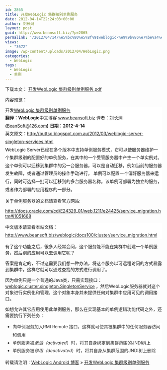 ```yaml
---
id: 2865
title: 开发WebLogic 集群级别单例服务
date: 2012-04-14T22:24:03+00:00
author: 刘长炯
layout: post
guid: http://www.beansoft.biz/?p=2865
permalink: '/2012/04/14/%e5%bc%80%e5%8f%91weblogic-%e9%9b%86%e7%be%a4%e7%ba%a7%e5%88%ab%e5%8d%95%e4%be%8b%e6%9c%8d%e5%8a%a1/'
views:
  - "3672"
image: /wp-content/uploads/2012/04/WebLogic.png
categories:
  - WebLogic
tags:
  - WebLogic
  - 单例
---
```

下载本文： [开发WebLogic 集群级别单例服务.pdf](http://www.beansoft.biz/weblogic/%BF%AA%B7%A2WebLogic%BC%AF%C8%BA%BC%B6%B1%F0%B5%A5%C0%FD%B7%FE%CE%F1.pdf)

内容预览：

<p style="TEXT-ALIGN: lepft; LINE-HEIGHT: 16.8pt; MARGIN: 0cm 0cm 0pt; BACKGROUND: white; mso-pagination: widow-orphan; mso-outline-level: 3">
  开发<a href="http://buttso.blogspot.com.au/2012/03/weblogic-server-singleton-services.html">WebLogic 集群级别单例服务</a>
</p>

<p style="TEXT-ALIGN: left; LINE-HEIGHT: 19.2pt; MARGIN: 0cm 0cm 0pt; BACKGROUND: white; mso-pagination: widow-orphan">
  <strong>翻译：WebLogic</strong>中文博客 <a href="http://www.beansoft.biz/">www.beansoft.biz</a> 译者：刘长炯<strong>(</strong><a href="mailto:BeanSoft@126.com">BeanSoft@126.com</a><strong>)</strong> <strong>日期：2012-4-14</strong>
</p>

<p style="TEXT-ALIGN: left; LINE-HEIGHT: 19.2pt; MARGIN: 0cm 0cm 0pt; BACKGROUND: white; mso-pagination: widow-orphan">
  英文原文：<a href="http://buttso.blogspot.com.au/2012/03/weblogic-server-singleton-services.html">http://buttso.blogspot.com.au/2012/03/weblogic-server-singleton-services.html</a>
</p>

<p style="TEXT-ALIGN: left; LINE-HEIGHT: 19.2pt; MARGIN: 0cm 0cm 0pt; BACKGROUND: white; mso-pagination: widow-orphan">
  <p style="TEXT-ALIGN: left; LINE-HEIGHT: 19.2pt; MARGIN: 0cm 0cm 0pt; BACKGROUND: white; mso-pagination: widow-orphan">
    WebLogic Server已经在多个版本中支持单例服务模式，它可以使服务器维护一个集群级别的配置好的单例服务，在其中的一个受管服务器中产生一个单实例对。这个单例可以迁移到集群中的另一台服务器，可以是自动迁移，例如当前的服务器发生故障，或者通过管理员的操作手动进行。 单例可以配置一个偏好服务器来运行，同时可选择一批可以迁移到的多台服务器名称。该单例可部署为独立的服务，或者作为部署的应用程序的一部分。
  </p>
  
  <p>
    关于单例服务器的文档请查看官方网站:
  </p>
  
  <p>
    <a href="http://docs.oracle.com/cd/E24329_01/web.1211/e24425/service_migration.htm#i1051668">http://docs.oracle.com/cd/E24329_01/web.1211/e24425/service_migration.htm#i1051668</a>
  </p>
  
  <p style="TEXT-ALIGN: left; LINE-HEIGHT: 19.2pt; MARGIN: 0cm 0cm 0pt; BACKGROUND: white; mso-pagination: widow-orphan">
    中文版本请查看本站文档：<a href="http://www.beansoft.biz/weblogic/docs100/cluster/service_migration.html">http://www.beansoft.biz/weblogic/docs100/cluster/service_migration.html</a>
  </p>
  
  <p>
    有了这个功能之后，很多人经常会问，这个服务能不能在集群中创建一个单例服务，然后别的应用可以去调用它呢？
  </p>
  
  <p>
    答案是肯定的，不过这需要我们想一种办法，将这个服务以可远程访问的方式暴露到集群中，这样它就可以通过查找的方式进行调用了。
  </p>
  
  <p>
    因为单例只是一个普通的Java类，只需实现接口： <a href="http://docs.oracle.com/cd/E24329_01/apirefs.1211/e24391/weblogic/cluster/singleton/SingletonService.html">weblogic.cluster.singleton.SingletonService</a> ，然后WebLogic服务器就对这个对象进行实例化和管理，这个对象本身并未提供任何对集群中应用可见的调用接口。
  </p>
  
  <p>
    如想允许其它应用使用此单例服务，那么在实现基本的单例逻辑功能代码之外，还需要执行下列任务：
  </p>
  
  <ul type="disc">
    <li style="TEXT-ALIGN: left; LINE-HEIGHT: 19.2pt; MARGIN: 0cm 0cm 0pt; BACKGROUND: white; COLOR: #333333; mso-pagination: widow-orphan; mso-margin-top-alt: auto; mso-margin-bottom-alt: auto; mso-list: l0 level1 lfo1; tab-stops: list 36.0pt">
      向单例服务加入RMI Remote 接口，这样就可使其被集群中的任何服务器访问和调用
    </li>
    <li style="TEXT-ALIGN: left; LINE-HEIGHT: 19.2pt; MARGIN: 0cm 0cm 0pt; BACKGROUND: white; COLOR: #333333; mso-pagination: widow-orphan; mso-margin-top-alt: auto; mso-margin-bottom-alt: auto; mso-list: l0 level1 lfo1; tab-stops: list 36.0pt">
      单例服务被<em>激活（activated</em>）时，将其自身绑定到集群范围的JNDI树上
    </li>
    <li style="TEXT-ALIGN: left; LINE-HEIGHT: 19.2pt; MARGIN: 0cm 0cm 0pt; BACKGROUND: white; COLOR: #333333; mso-pagination: widow-orphan; mso-margin-top-alt: auto; mso-margin-bottom-alt: auto; mso-list: l0 level1 lfo1; tab-stops: list 36.0pt">
      单例服务被<em>停用（deactivated</em>）时，将其自身从集群范围的JNDI树上删除
    </li>
  </ul>
  
  <p>
    转载请注明：<a href="http://www.beansoft.biz">WebLogic Android 博客</a> &raquo; <a href="http://www.beansoft.biz/2012/04/14/%e5%bc%80%e5%8f%91weblogic-%e9%9b%86%e7%be%a4%e7%ba%a7%e5%88%ab%e5%8d%95%e4%be%8b%e6%9c%8d%e5%8a%a1/">开发WebLogic 集群级别单例服务</a>
  </p>